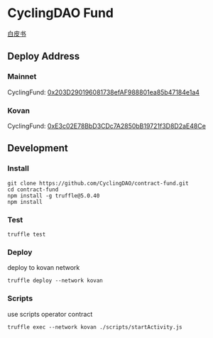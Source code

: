 # CyclingDAO Fund

[白皮书](./whitepaper.md)

## Deploy Address

### Mainnet

CyclingFund: [0x203D290196081738efAF988801ea85b47184e1a4](https://etherscan.io/address/0x203D290196081738efAF988801ea85b47184e1a4)

### Kovan

CyclingFund: [0xE3c02E78BbD3CDc7A2850bB19721f3D8D2aE48Ce](https://kovan.etherscan.io/address/0xE3c02E78BbD3CDc7A2850bB19721f3D8D2aE48Ce)

## Development

### Install

```
git clone https://github.com/CyclingDAO/contract-fund.git
cd contract-fund
npm install -g truffle@5.0.40
npm install
```

### Test

```
truffle test
```

### Deploy

deploy to kovan network

```
truffle deploy --network kovan
```

### Scripts

use scripts operator contract

```
truffle exec --network kovan ./scripts/startActivity.js
```
